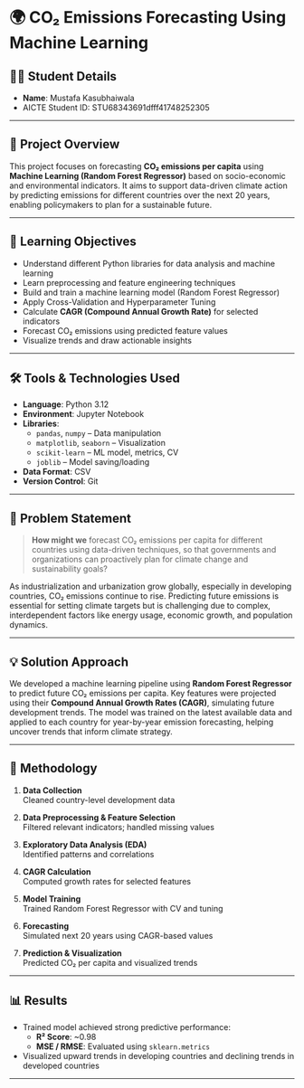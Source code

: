 # 🌍 CO₂ Emissions Forecasting Using Machine Learning

## 👨‍🎓 Student Details

- **Name**: Mustafa Kasubhaiwala  
- AICTE Student ID: STU68343691dfff41748252305


---

## 📌 Project Overview

This project focuses on forecasting **CO₂ emissions per capita** using **Machine Learning (Random Forest Regressor)** based on socio-economic and environmental indicators. It aims to support data-driven climate action by predicting emissions for different countries over the next 20 years, enabling policymakers to plan for a sustainable future.

---

## 🎯 Learning Objectives

- Understand different Python libraries for data analysis and machine learning  
- Learn preprocessing and feature engineering techniques  
- Build and train a machine learning model (Random Forest Regressor)  
- Apply Cross-Validation and Hyperparameter Tuning  
- Calculate **CAGR (Compound Annual Growth Rate)** for selected indicators  
- Forecast CO₂ emissions using predicted feature values  
- Visualize trends and draw actionable insights

---

## 🛠️ Tools & Technologies Used

- **Language**: Python 3.12  
- **Environment**: Jupyter Notebook  
- **Libraries**:
  - `pandas`, `numpy` – Data manipulation
  - `matplotlib`, `seaborn` – Visualization
  - `scikit-learn` – ML model, metrics, CV
  - `joblib` – Model saving/loading  
- **Data Format**: CSV  
- **Version Control**: Git 

---

## 🧩 Problem Statement

> **How might we** forecast CO₂ emissions per capita for different countries using data-driven techniques, so that governments and organizations can proactively plan for climate change and sustainability goals?

As industrialization and urbanization grow globally, especially in developing countries, CO₂ emissions continue to rise. Predicting future emissions is essential for setting climate targets  but is challenging due to complex, interdependent factors like energy usage, economic growth, and population dynamics.

---

## 💡 Solution Approach

We developed a machine learning pipeline using **Random Forest Regressor** to predict future CO₂ emissions per capita. Key features were projected using their **Compound Annual Growth Rates (CAGR)**, simulating future development trends. The model was trained on the latest available data and applied to each country for year-by-year emission forecasting, helping uncover trends that inform climate strategy.

---

## 🧪 Methodology

1. **Data Collection**  
   Cleaned country-level development data

2. **Data Preprocessing & Feature Selection**  
   Filtered relevant indicators; handled missing values

3. **Exploratory Data Analysis (EDA)**  
   Identified patterns and correlations

4. **CAGR Calculation**  
   Computed growth rates for selected features

5. **Model Training**  
   Trained Random Forest Regressor with CV and tuning

6. **Forecasting**  
   Simulated next 20 years using CAGR-based values

7. **Prediction & Visualization**  
   Predicted CO₂ per capita and visualized trends

---

## 📊 Results

- Trained model achieved strong predictive performance:
  - **R² Score**: ~0.98 
  - **MSE / RMSE**: Evaluated using `sklearn.metrics`
- Visualized upward trends in developing countries and declining trends in developed countries

---



